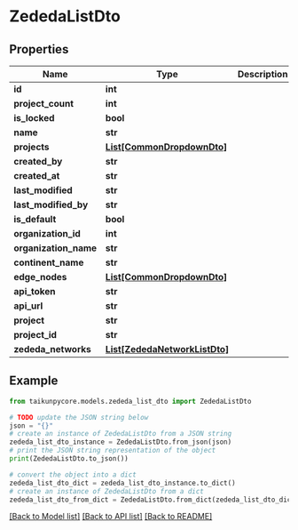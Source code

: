 # ZededaListDto


## Properties

Name | Type | Description | Notes
------------ | ------------- | ------------- | -------------
**id** | **int** |  | 
**project_count** | **int** |  | 
**is_locked** | **bool** |  | 
**name** | **str** |  | 
**projects** | [**List[CommonDropdownDto]**](CommonDropdownDto.md) |  | 
**created_by** | **str** |  | 
**created_at** | **str** |  | 
**last_modified** | **str** |  | 
**last_modified_by** | **str** |  | 
**is_default** | **bool** |  | 
**organization_id** | **int** |  | 
**organization_name** | **str** |  | 
**continent_name** | **str** |  | 
**edge_nodes** | [**List[CommonDropdownDto]**](CommonDropdownDto.md) |  | 
**api_token** | **str** |  | 
**api_url** | **str** |  | 
**project** | **str** |  | 
**project_id** | **str** |  | 
**zededa_networks** | [**List[ZededaNetworkListDto]**](ZededaNetworkListDto.md) |  | 

## Example

```python
from taikunpycore.models.zededa_list_dto import ZededaListDto

# TODO update the JSON string below
json = "{}"
# create an instance of ZededaListDto from a JSON string
zededa_list_dto_instance = ZededaListDto.from_json(json)
# print the JSON string representation of the object
print(ZededaListDto.to_json())

# convert the object into a dict
zededa_list_dto_dict = zededa_list_dto_instance.to_dict()
# create an instance of ZededaListDto from a dict
zededa_list_dto_from_dict = ZededaListDto.from_dict(zededa_list_dto_dict)
```
[[Back to Model list]](../README.md#documentation-for-models) [[Back to API list]](../README.md#documentation-for-api-endpoints) [[Back to README]](../README.md)


